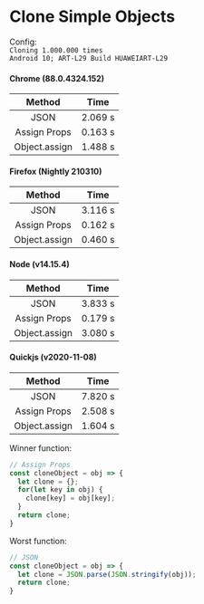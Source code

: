 # Clone Simple Objects 
Config:  
```Cloning 1.000.000 times```  
```Android 10; ART-L29 Build HUAWEIART-L29```  
  

#### Chrome (88.0.4324.152)   
|    Method     |     Time     |
| :-----------: | :----------:  |
|     JSON      |    2.069 s   |
| Assign Props  |    0.163 s   |
| Object.assign |    1.488 s   |

  

#### Firefox (Nightly 210310)  
|    Method     |     Time     |
| :-----------: | :----------: |
|     JSON      |    3.116 s   |
| Assign Props  |    0.162 s   |
| Object.assign |    0.460 s   |
  
  

#### Node (v14.15.4)   
|    Method     |     Time     |
| :-----------: | :----------: |
|     JSON      |    3.833 s   |
| Assign Props  |    0.179 s   |
| Object.assign |    3.080 s   |

#### Quickjs (v2020-11-08)  
|    Method     |     Time     |
| :-----------: | :----------: |
|     JSON      |    7.820 s   |
| Assign Props  |    2.508 s   |
| Object.assign |    1.604 s   |
  
  
  
Winner function:
```js
// Assign Props
const cloneObject = obj => {
  let clone = {};
  for(let key in obj) {
    clone[key] = obj[key];
  }
  return clone;
}
```

Worst function:
```js
// JSON
const cloneObject = obj => {
  let clone = JSON.parse(JSON.stringify(obj));
  return clone;
}
```
